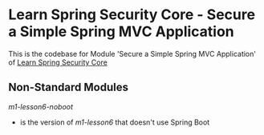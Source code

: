 # Learn Spring Security Core - Secure a ﻿﻿Simple﻿﻿ Spring MVC Application
This is the codebase for Module 'Secure a Simple Spring MVC Application' of [Learn Spring Security Core](https://bit.ly/github-lssc)

## Non-Standard Modules

_m1-lesson6-noboot_ 
- is the version of _m1-lesson6_ that  doesn't use Spring Boot
